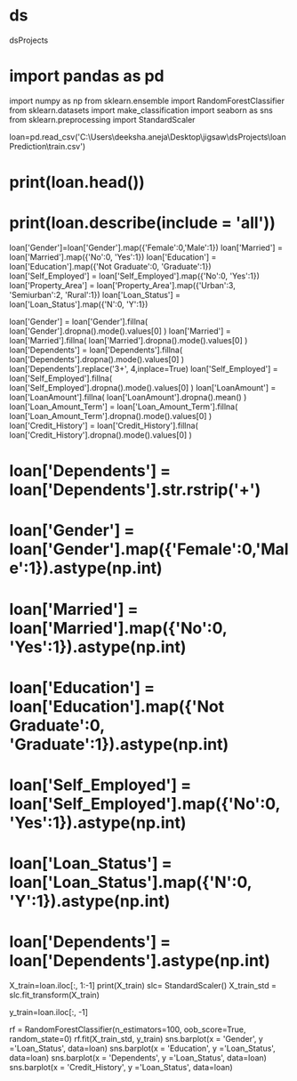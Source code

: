 # ds
dsProjects
# import pandas as pd
import numpy as np
from sklearn.ensemble import RandomForestClassifier
from sklearn.datasets import make_classification
import seaborn as sns
from sklearn.preprocessing import StandardScaler



loan=pd.read_csv('C:\\Users\\deeksha.aneja\\Desktop\\jigsaw\\dsProjects\\loanPrediction\\train.csv')

# print(loan.head())
# print(loan.describe(include = 'all'))
loan['Gender']=loan['Gender'].map({'Female':0,'Male':1})
loan['Married'] = loan['Married'].map({'No':0, 'Yes':1})
loan['Education'] = loan['Education'].map({'Not Graduate':0, 'Graduate':1})
loan['Self_Employed'] = loan['Self_Employed'].map({'No':0, 'Yes':1})
loan['Property_Area'] = loan['Property_Area'].map({'Urban':3, 'Semiurban':2, 'Rural':1})
loan['Loan_Status'] = loan['Loan_Status'].map({'N':0, 'Y':1})

loan['Gender'] = loan['Gender'].fillna( loan['Gender'].dropna().mode().values[0] )
loan['Married'] = loan['Married'].fillna( loan['Married'].dropna().mode().values[0] )
loan['Dependents'] = loan['Dependents'].fillna( loan['Dependents'].dropna().mode().values[0] )
loan['Dependents'].replace('3+', 4,inplace=True)
loan['Self_Employed'] = loan['Self_Employed'].fillna( loan['Self_Employed'].dropna().mode().values[0] )
loan['LoanAmount'] = loan['LoanAmount'].fillna( loan['LoanAmount'].dropna().mean() )
loan['Loan_Amount_Term'] = loan['Loan_Amount_Term'].fillna( loan['Loan_Amount_Term'].dropna().mode().values[0] )
loan['Credit_History'] = loan['Credit_History'].fillna( loan['Credit_History'].dropna().mode().values[0] )
# loan['Dependents'] = loan['Dependents'].str.rstrip('+')
# loan['Gender'] = loan['Gender'].map({'Female':0,'Male':1}).astype(np.int)
# loan['Married'] = loan['Married'].map({'No':0, 'Yes':1}).astype(np.int)
# loan['Education'] = loan['Education'].map({'Not Graduate':0, 'Graduate':1}).astype(np.int)
# loan['Self_Employed'] = loan['Self_Employed'].map({'No':0, 'Yes':1}).astype(np.int)
# loan['Loan_Status'] = loan['Loan_Status'].map({'N':0, 'Y':1}).astype(np.int)
# loan['Dependents'] = loan['Dependents'].astype(np.int)

X_train=loan.iloc[:, 1:-1]
print(X_train)
slc= StandardScaler()
X_train_std = slc.fit_transform(X_train)

y_train=loan.iloc[:, -1]

rf = RandomForestClassifier(n_estimators=100, oob_score=True, random_state=0)
rf.fit(X_train_std, y_train)
sns.barplot(x = 'Gender', y ='Loan_Status', data=loan)
sns.barplot(x = 'Education', y ='Loan_Status', data=loan)
sns.barplot(x = 'Dependents', y ='Loan_Status', data=loan)
sns.barplot(x = 'Credit_History', y ='Loan_Status', data=loan)






